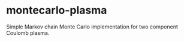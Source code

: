 montecarlo-plasma
=================

Simple Markov chain Monte Carlo implementation for two component Coulomb plasma.